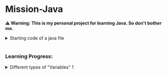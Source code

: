 # Mission-Java

<strong>&#x26A0; Warning: This is my personal project for learning Java. So don't bother me.</strong>
<br>

<details>
<summary>Starting code of a java file</summary>
  
```java

public class Main{
  public static void main(String[] args){

  }
}

```
  <details>
  <summary>explanation</summary>
  <img src="images/starting_code_explaination.png" alt="Data Types" style="display: block; margin: 0 auto;">
  <br>
    
  1. All classes and functions/methods have an access modifier. Access modifier determines if other classes and methods can access this class or method. ex: public, private...
  2. What type of value will the function return, like: a number, true or false etc... <br>
     *If the function does not return anything, the return type will be "void".
  3. Name of the class. <br>
     *Every function needs to be inside of a class called "Main".
  4. ...
  5. What type of value will the function return, like: a number, true or false etc... <br>
      *If the function does not return anything, the return type will be "void".
  6. Name of the function.(could be anything) <br>
     *Every java code should have at least on function/method "main".
  7. Parentheses(প্রথম বন্ধনী): Used to add parameters for the function, parameters to pass values to the function. Like how to do execute the function.
  8. Pair of curly braces. Inside these curls braces we write out actual java code.
  9. "String[] args" - ...
  </details>
</details>
<br>

<h3>Learning Progress:</h3>

<details>
  <summary>Different types of "Variables" 1</summary>
1. Primitive types, to store simple values<br>
  <img src="images/data_types.jpg" alt="Data Types" style="display: block; margin: 0 auto;"><br>
  <details> <summary>example:</summary>
    
```java

public class Main {
  public static void main(String[] args) {

    int age = 30

  }
}

```
</details>

2. Reference types, to store complex objects<br>
  
  <details> <summary>example:</summary>
    
```java

public class Main {
  public static void main(String[] args) {
    Date now = new Date();
    now.getTime();
  }
}

```
</details>

